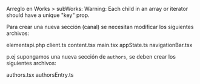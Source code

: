 Arreglo en Works > subWorks: Warning: Each child in an array or iterator should have a unique "key" prop.

Para crear una nueva sección (canal) se necesitan modificar los siguientes archivos:

elementapi.php
client.ts
content.tsx
main.tsx
appState.ts
navigationBar.tsx

p.ej supongamos una nueva sección de `authors`, se deben crear los siguientes archivos:

authors.tsx
authorsEntry.ts